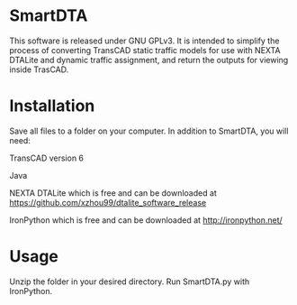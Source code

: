 # SmartDTA
This software is released under GNU GPLv3.  It is intended to simplify the process of converting TransCAD static traffic models for use with NEXTA DTALite and dynamic traffic assignment, and return the outputs for viewing inside TrasCAD.

# Installation
Save all files to a folder on your computer.  In addition to SmartDTA, you will need:

TransCAD version 6

Java

NEXTA DTALite which is free and can be downloaded at https://github.com/xzhou99/dtalite_software_release

IronPython which is free and can be downloaded at http://ironpython.net/

# Usage
Unzip the folder in your desired directory.  Run SmartDTA.py with IronPython.
